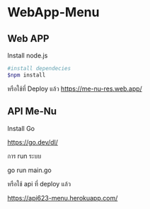 # WebApp-Menu
## Web APP
Install node.js
```bash
#install dependecies
$npm install
```
หรือใช้ที่ Deploy แล้ว https://me-nu-res.web.app/



## API Me-Nu

Install Go

https://go.dev/dl/

การ run ระบบ

go run main.go

หรือใช้ api ที่ deploy แล้ว

https://api623-menu.herokuapp.com/
